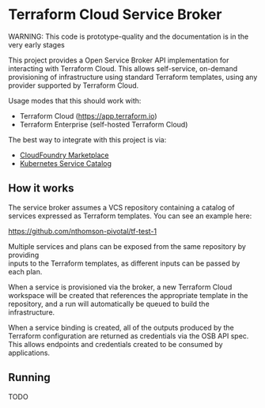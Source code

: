 # Terraform Cloud Service Broker

WARNING: This code is prototype-quality and the documentation is in the very early stages

This project provides a Open Service Broker API implementation for interacting 
with Terraform Cloud. This allows self-service, on-demand provisioning of infrastructure 
using standard Terraform templates, using any provider supported by Terraform Cloud.

Usage modes that this should work with:
- Terraform Cloud (https://app.terraform.io)
- Terraform Enterprise (self-hosted Terraform Cloud)

The best way to integrate with this project is via:
- [CloudFoundry Marketplace](https://docs.cloudfoundry.org/services/)
- [Kubernetes Service Catalog](https://kubernetes.io/docs/concepts/extend-kubernetes/service-catalog/)

## How it works

The service broker assumes a VCS repository containing a catalog of services expressed 
as Terraform templates. You can see an example here:

https://github.com/nthomson-pivotal/tf-test-1

Multiple services and plans can be exposed from the same repository by providing  
inputs to the Terraform templates, as different inputs can be passed by each plan.

When a service is provisioned via the broker, a new Terraform Cloud workspace will 
be created that references the appropriate template in the repository, and a run will 
automatically be queued to build the infrastructure.

When a service binding is created, all of the outputs produced by the Terraform configuration
are returned as credentials via the OSB API spec. This allows endpoints and credentials 
created to be consumed by applications.

## Running

TODO